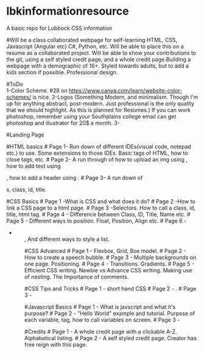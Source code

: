 # lbkinformationresource
A basic repo for Lubbock CSS information

#Will be a class collaborated webpage for self-learning HTML, CSS, Javascript (Angular etc) C#, Python, etc. Will be able to place this on a resume as a collaborated project. Will be able to show your contributions to the git, using a self styled credit page, and a whole credit page.Building a webpage with a demographic of 16+. Styled towards adults, but to add a kids section if possible. Professional design. 

#ToDo	
	1-Color Scheme. #28 on https://www.canva.com/learn/website-color-schemes/ is nice.
	2-Logos (Something Modern, and minimalism. Though I'm up for anything abstract, post-modern. Just professional is the only quality that we should highlight. As this is planned for Resumes.) If you can work photoshop, remember using your Southplains college email can get photoshop and illustrator for 20$ a month. 
	3-

	
#Landing Page

#HTML basics 
	# Page 1- Run down of different IDEs(visual code, notepad etc.) to use. Some extensions to those IDEs. Basic tags of HTML, how to close tags, etc.
	# Page 2- A run through of how to upload an img using <img>, how to add text using <p>, how to add a header using <h1-9>.
 	# Page 3- A run down of <div>s, class, id, title. 


#CSS Basics
	# Page 1 -What is CSS and what does it do?
	# Page 2 -How to link a CSS page to a html page.
	# Page 3 -Selectors. How to call a class, id, title, html tag.
	# Page 4 - Difference between Class, ID, Title, Name etc.
	# Page 5 - Different ways to position. Float, Position, Align etc.
	# Page 6 - <ul> <li> <ul>, And different ways to style a list. 

	

#CSS Advanced 
	# Page 1 - Flexbox, Grid, Box model.
	# Page 2 - How to create a speech bubble.
	# Page 3 - Multiple backgrounds on one page. Positioning. 
	# Page 4 - Transitions. Gradients.
	# Page 5 - Efficient CSS writing. Newbie vs Advance CSS writing. Making use of nesting. The Importance of comments.



#CSS Tips and Tricks 
	# Page 1 - short hand CSS
	# Page 2 - . 
	# Page 3 -
		

#Javascript Basics
	# Page 1 - What is javscript and what it's purpose?
	# Page 2 - "Hello World" example and tutorial. Purpose of each variable, tag, how to call variables on screen.
	# Page 3 - 
	
#Credits
	# Page 1 - A whole credit page with a clickable A-Z. Alphabetical listing.
	# Page 2 - A self styled credit page. Creator has free reign with this page. 
	
 